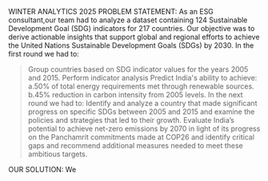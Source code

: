 WINTER ANALYTICS 2025
PROBLEM STATEMENT:
As an ESG consultant,our team had to analyze a dataset
containing 124 Sustainable Development Goal (SDG) indicators
for 217 countries. Our objective was to derive actionable
insights that support global and regional efforts to achieve the
United Nations Sustainable Development Goals (SDGs) by
2030.
In the first round we had to:
>Group countries based on SDG indicator values for the
years 2005 and 2015.
>Perform indicator analysis
>Predict India's ability to achieve:
a.50% of total energy requirements met through
renewable sources.
b.45% reduction in carbon intensity from 2005 levels.
In the next round we had to:
>Identify and analyze a country that made significant
progress on specific SDGs between 2005 and 2015 and examine the policies and strategies that led to their growth.
>Evaluate India’s potential to achieve net-zero emissions
by 2070 in light of its progress on the Panchamrit
commitments made at COP26 and identify critical gaps and recommend additional
measures needed to meet these ambitious targets.

OUR SOLUTION:
We 

